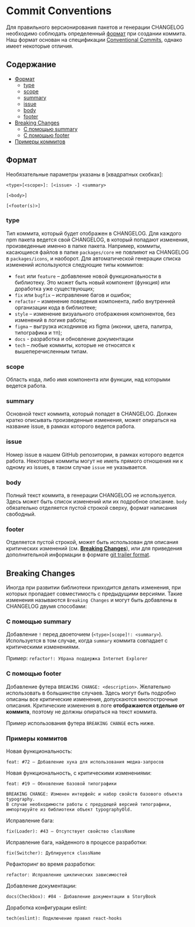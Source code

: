 # Commit Conventions

Для правильного версионирования пакетов и генерации CHANGELOG необходимо соблюдать определенный [формат](#формат)
при создании коммита. Наш формат основан на спецификации [Conventional Commits](https://www.conventionalcommits.org/en/v1.0.0/),
однако имеет некоторые отличия.

## Содержание
- [Формат](#формат)
  - [type](#type)
  - [scope](#scope)
  - [summary](#summary)
  - [issue](#issue)
  - [body](#body)
  - [footer](#footer)
- [Breaking Changes](#breaking-changes)
  - [С помощью summary](#с-помощью-summary)
  - [С помощью footer](#с-помощью-footer)
- [Примеры коммитов](#примеры-коммитов)

## Формат

Необязательные параметры указаны в [квадратных скобках]:

```
<type>[<scope>]: [<issue> -] <summary>

[<body>]

[<footer(s)>]
```

### type 
Тип коммита, который будет отображен в CHANGELOG. Для каждого npm пакета ведется свой CHANGELOG, в который
попадают изменения, произведенные именно в папке пакета. Например, коммиты, касающиеся файлов в папке `packages/core`
не повлияют на CHANGELOG в `packages/icons`, и наоборот. Для автоматической генерации списка изменений используются
следующие типы коммитов:

- `feat` или `feature` – добавление новой функциональности в библиотеку. Это может быть новый компонент (функция) или
  доработка уже существующих;
- `fix` или `bugfix` – исправление багов и ошибок;
- `refactor` – изменение поведения компонента, либо внутренней организации кода в библиотеке;
- `style` – изменение визуального отображения компонентов, без изменений в логике работы;
- `figma` – выгрузка исходников из figma (иконки, цвета, палитра, типографика и тп);
- `docs` - разработка и обновление документации
- `tech` – любые коммиты, которые не относятся к вышеперечисленным типам.

### scope
Область кода, либо имя компонента или функции, над которыми ведется работа.

### summary
Основной текст коммита, который попадет в CHANGELOG. Должен кратко описывать произведенные изменения,
может опираться на название issue, в рамках которого ведется работа.

### issue
Номер issue в нашем GitHub репозитории, в рамках которого ведется работа. Некоторые коммиты могут не иметь прямого
отношения ни к одному из issues, в таком случае `issue` не указывается.

### body
Полный текст коммита, в генерации CHANGELOG не используется. Здесь может быть список изменений или их подробное
описание. `body` обязательно отделяется пустой строкой сверху, формат написания свободный.

### footer
Отделяется пустой строкой, может быть использован для описания критических изменений
(см. [__Breaking Changes__](#breaking-changes)), или для приведения дополнительной информации в
формате [git trailer format](https://git-scm.com/docs/git-interpret-trailers).

## Breaking Changes

Иногда при развитии библиотеки приходится делать изменения, при которых пропадает совместимость с предыдущими версиями.
Такие изменения называются `Breaking Changes` и могут быть добавлены в CHANGELOG двумя способами:

### С помощью summary
Добавление `!` перед двоеточием (`<type>[scope]!: <summary>`). Используется в том случае, 
когда `summary` коммита совпадает с критическими изменениями.

Пример: `refactor!: Убрана поддержка Internet Explorer`

### С помощью footer
Добавление футера `BREAKING CHANGE: <description>`. Желательно использовать в большинстве случаев. Здесь могут 
быть подробно описаны все критические изменения, допускаются многострочные описания. Критические изменения в логе
__отображаются отдельно от коммита__, поэтому не должны опираться на текст коммита.

Пример использования футера `BREAKING CHANGE` есть ниже.

### Примеры коммитов

Новая функциональность:
```
feat: #72 – Добавление хука для использования медиа-запросов
```

Новая функциональность, с критическими изменениями:
```
feat: #19 – Обновление базовой типографики

BREAKING CHANGE: Изменен интерфейс и набор свойств базового объекта typography.
В случае необходимости работы с предудещей версией типографики, импортируйте из библиотеки объект typographyOld. 
```

Исправление бага:
```
fix(Loader): #43 – Отсутствует свойство className
```

Исправление бага, найденного в процессе разработки:
```
fix(Switcher): Дублируется className 
```

Рефакторинг во время разработки:
```
refactor: Исправление циклических зависимостей
```

Добавление документации:
```
docs(Checkbox): #84 - Добавление документации в StoryBook
```

Доработка конфигурации eslint:
```
tech(eslint): Подключение правил react-hooks
```
